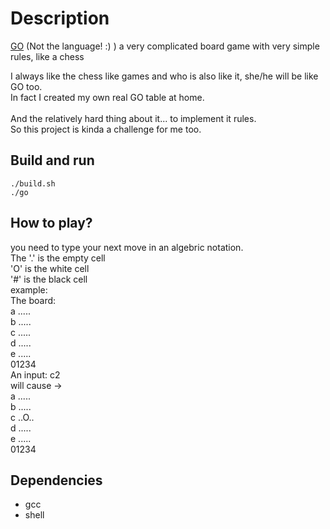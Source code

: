 # Description
[GO](https://en.wikipedia.org/wiki/Go_(game) ) (Not the language! :) ) a very complicated board game with very simple rules, like a chess

I always like the chess like games and who is also like it, she/he will be like GO too.<br>
In fact I created my own real GO table at home.<br>
<br>
And the relatively hard thing about it... to implement it rules.<br>
So this project is kinda a challenge for me too.<br>

## Build and run
```console
./build.sh
./go

```

## How to play?
you need to type your next move in an algebric notation.<br>
The '.' is the empty cell<br>
    'O' is the white cell<br>
    '#' is the black cell<br>
example:<br>
The board:<br>
a .....<br>
b .....<br>
c .....<br>
d .....<br>
e .....<br>
  01234<br>
An input: c2<br>
will cause -> <br>
a .....<br>
b .....<br>
c ..O..<br>
d .....<br>
e .....<br>
  01234<br>

## Dependencies
- gcc
- shell
